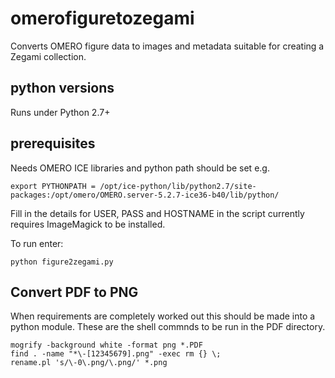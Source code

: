 # omerofiguretozegami
Converts OMERO figure data to images and metadata suitable for creating a Zegami collection. 

## python versions
Runs under Python 2.7+

## prerequisites
Needs OMERO ICE libraries and python path should be set e.g.
```
export PYTHONPATH = /opt/ice-python/lib/python2.7/site-packages:/opt/omero/OMERO.server-5.2.7-ice36-b40/lib/python/
```
Fill in the details for USER, PASS and HOSTNAME in the script
currently requires ImageMagick to be installed.

To run enter:

`python figure2zegami.py`

## Convert PDF to PNG

When requirements are completely worked out this should be made into a python module. These are the shell commnds to be run in the PDF directory.

```
mogrify -background white -format png *.PDF
find . -name "*\-[12345679].png" -exec rm {} \;
rename.pl 's/\-0\.png/\.png/' *.png 
```
